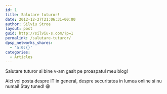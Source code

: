 ```yaml
---
id: 1
title: Salutare tuturor!
date: 2012-12-27T21:06:31+00:00
author: Silviu Stroe
layout: post
guid: http://silviu-s.com/?p=1
permalink: /salutare-tuturor/
dpsp_networks_shares:
  - 'a:0:{}'
categories:
  - Articles
---
```

Salutare tuturor si bine v-am gasit pe proaspatul meu blog!
  
Aici voi posta despre IT in general, despre securitatea in lumea online si nu numai! Stay tuned! 😀
